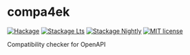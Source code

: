 # compa4ek

[![Hackage](https://img.shields.io/hackage/v/compa4ek.svg?logo=haskell)](https://hackage.haskell.org/package/compa4ek)
[![Stackage Lts](http://stackage.org/package/compa4ek/badge/lts)](http://stackage.org/lts/package/compa4ek)
[![Stackage Nightly](http://stackage.org/package/compa4ek/badge/nightly)](http://stackage.org/nightly/package/compa4ek)
[![MIT license](https://img.shields.io/badge/license-MIT-blue.svg)](LICENSE)

Compatibility checker for OpenAPI
